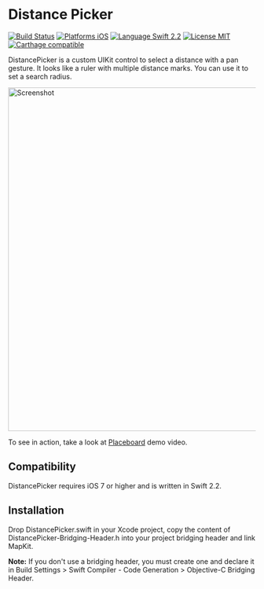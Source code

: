 Distance Picker
===============

[![Build Status](https://travis-ci.org/qmathe/DistancePicker.svg?branch=master)](https://travis-ci.org/qmathe/DistancePicker)
[![Platforms iOS](https://img.shields.io/badge/Platforms-iOS-lightgray.svg?style=flat)](http://www.apple.com)
[![Language Swift 2.2](https://img.shields.io/badge/Language-Swift%202.2-orange.svg?style=flat)](https://swift.org)
[![License MIT](https://img.shields.io/badge/license-MIT-blue.svg?style=flat)](https://github.com/tadija/FormTouch/LICENSE)
[![Carthage compatible](https://img.shields.io/badge/Carthage-compatible-4BC51D.svg?style=flat)](https://github.com/Carthage/Carthage)

DistancePicker is a custom UIKit control to select a distance with a pan gesture. 
It looks like a ruler with multiple distance marks. You can use it to set a 
search radius.

<img src="http://www.placeboardapp.com/images/Add%20Place%20with%20Search%20Radius%20-%20iPhone%205.jpg" height="700" alt="Screenshot" />

To see in action, take a look at [Placeboard](http://www.placeboardapp.com) demo video.

Compatibility
-------------

DistancePicker requires iOS 7 or higher and is written in Swift 2.2.

Installation
------------

Drop DistancePicker.swift in your Xcode project, copy the content of DistancePicker-Bridging-Header.h into your project bridging header and link MapKit.

**Note:** If you don't use a bridging header, you must create one and declare it in Build Settings > Swift Compiler - Code Generation > Objective-C Bridging Header.
